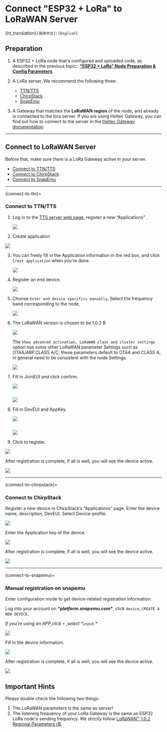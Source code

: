 # Connect "ESP32 + LoRa" to LoRaWAN Server
{ht_translation}`[简体中文]:[English]`

## Preparation
1. A ESP32 + LoRa node that's configured and uploaded code, as described in the previous topic:: **[“ESP32 + LoRa” Node Preparation & Config Parameters](https://docs.heltec.org/en/node/esp32/lorawan/config_parameter.html)**
2. A LoRa server, We recommend the following three:
    - [TTN/TTS](https://console.thethingsnetwork.org/)
    - [ChirpStack](https://www.chirpstack.io/)
    - [SnapEmu](https://platform.snapemu.com/)

3. A Gateway that matches the **LoRaWAN region** of the node, and already is connected to the lora server. If you are using Heltec Gateway, you can find out how to connect to the server in the [Heltec Gateway documentation](https://docs.heltec.org/)

------

## Connect to LoRaWAN Server

Before that, make sure there is a LoRa Gateway active in your server.

- [Connect to TTN/TTS](connect-to-ttn)
- [Connect to ChirpStack](connect-to-chirpstack)
- [Connect to SnapEmu](connect-to-snapemu)

------

(connect-to-ttn)=
### Connect to TTN/TTS

1. Log in to the [TTS server web page](lora.heltec.org), register a new “Applications” .

   ![](img/connect_to_gateway/06.png) 

2. Create application

![](img/connect_to_gateway/07.png)

3. You can freely fill in the Application information in the red box, and click `Creat application` when you're done.

   ![](img/connect_to_gateway/08.png)

4. Register an end device.

   ![](img/connect_to_gateway/81.png)

5. Choose `Enter end device specifics manually`, Select the frequency band corresponding to the node, 

   ![](img/connect_to_gateway/09.png)

6. The LoRaWAN version is chosen to be 1.0.2 B

   ![](img/connect_to_gateway/10.png)

   The `Show advanced activation, LoRaWAN class and cluster settings` option has some other LoRaWAN parameter Settings such as OTAA/ABP.CLASS A/C, these parameters default to OTAA and CLASS A, in general need to be consistent with the node Settings.

   ![](img/connect_to_gateway/11.png)

7. Fill in JoinEUI and click confirm.

   ![](img/connect_to_gateway/12.png)

   ``` {Tip} In code or some application products, JoinEUI is represented as AppEUI.
   ```

   ![](img/connect_to_gateway/13.png)

8. Fill in DevEUI and AppKey.

   ![](img/connect_to_gateway/14.png)

   ``` {Tip} The End device ID is automatically generated when you fill in DevEUI.
   ```

   ![](img/connect_to_gateway/31.png)

9. Click to register.

![](img/connect_to_gateway/17.png)

After registration is complete, if all is well, you will see the device active.

![](img/connect_to_gateway/18.png)

------

(connect-to-chirpstack)=
### Connect to ChirpStack
Register a new device in ChirpStack’s “Applications” page. Enter the device name, description, DevEUI. Select Device-profile.

![](img/connect_to_gateway/20.png)

Enter the Application key of the device.

![](img/connect_to_gateway/21.png)

After registration is complete, if all is well, you will see the device active.

![](img/connect_to_gateway/22.png)

------

(connect-to-snapemu)=

### Manual registration on snapemu

Enter configuration mode to get device-related registration information.

Log into your account on ***\*platform.snapemu.com\****, click `device`, `CREATE A NEW DEVICE`.

 **If you're using an APP,click* *`+`* *,select* *`input`**.**

![](img/platformcreate.png)

Fill in the device information.

![](img/platformregister.png)

After registration is complete, if all is well, you will see the device active.

![](img/deviceAC.png)

## Important Hints

Please double check the following two things:

1. The LoRaWAN parameters is the same as server!
2. The listening frequency of your LoRa Gateway is the same as ESP32 LoRa node's sending frequency. We strictly follow [LoRaWAN™ 1.0.2 Regional Parameters rB](https://resource.heltec.cn/download/LoRaWANRegionalParametersv1.0.2_final_1944_1.pdf);

